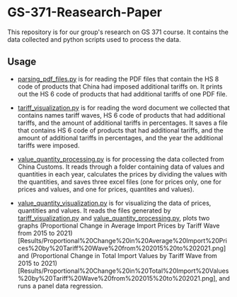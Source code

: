 # GS-371-Reasearch-Paper
This repository is for our group's research on GS 371 course. It contains the data collected and python scripts used to process the data.

## Usage

- [parsing_pdf_files.py](parsing_pdf_files.py) is for reading the PDF files that contain the HS 8 code of products that China had imposed additional tariffs on.
It prints out the HS 6 code of products that had additional tariffs of one PDF file.

- [tariff_visualization.py](tariff_visualization.py) is for reading the word document we collected that contains names tariff waves, HS 6 code of products that had additional tariffs, and the amount of additional tariffs in percentages.
It saves a file that contains HS 6 code of products that had additional tariffs, and the amount of additional tariffs in percentages, and the year the additional tariffs were imposed.

- [value_quantity_processing.py](value_quantity_processing.py) is for processing the data collected from China Customs.
It reads through a folder containing data of values and quantities in each year, calculates the prices by dividing the values with the quantities, and saves three excel files (one for prices only, one for prices and values, and one for prices, quantites and values).

- [value_quantity_visualization.py](value_quantity_visualization.py) is for visualizing the data of prices, quantities and values.
It reads the files generated by [tariff_visualization.py](tariff_visualization.py) and [value_quantity_processing.py](value_quantity_processing.py), plots two graphs (Proportional Change in Average Import Prices by Tariff Wave from 2015 to 2021)[Results/Proportional%20Change%20in%20Average%20Import%20Prices%20by%20Tariff%20Wave%20from%202015%20to%202021.png] and (Proportional Change in Total Import Values by Tariff Wave from 2015 to 2021)[Results/Proportional%20Change%20in%20Total%20Import%20Values%20by%20Tariff%20Wave%20from%202015%20to%202021.png], and runs a panel data regression.
